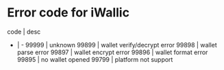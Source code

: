 # Error code for iWallic

code | desc
- | -
99999 | unknown
99899 | wallet verify/decrypt error
99898 | wallet parse error
99897 | wallet encrypt error
99896 | wallet format error
99895 | no wallet opened
99799 | platform not support
